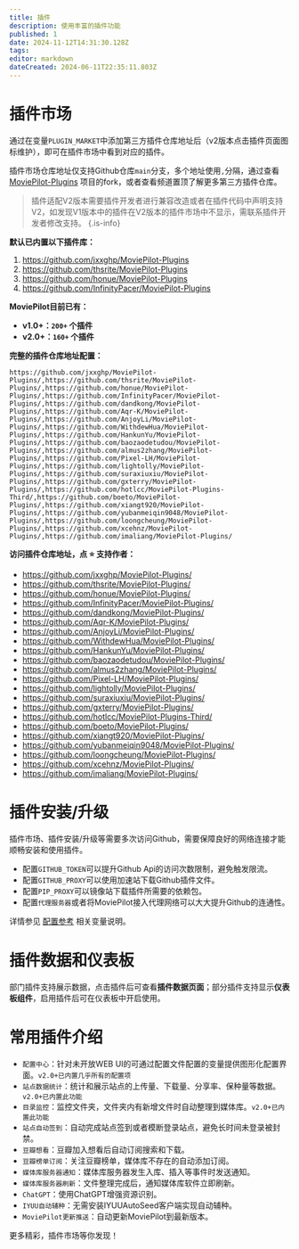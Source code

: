 ```yaml
---
title: 插件
description: 使用丰富的插件功能
published: 1
date: 2024-11-12T14:31:30.128Z
tags: 
editor: markdown
dateCreated: 2024-06-11T22:35:11.803Z
---
```


# 插件市场
通过在变量`PLUGIN_MARKET`中添加第三方插件仓库地址后（v2版本点击插件页面图标维护），即可在插件市场中看到对应的插件。

插件市场仓库地址仅支持Github仓库`main`分支，多个地址使用`,`分隔，通过查看 [MoviePilot-Plugins](https://github.com/jxxghp/MoviePilot-Plugins) 项目的fork，或者查看频道置顶了解更多第三方插件仓库。


> 插件适配V2版本需要插件开发者进行兼容改造或者在插件代码中声明支持V2，如发现V1版本中的插件在V2版本的插件市场中不显示，需联系插件开发者修改支持。
{.is-info}

**默认已内置以下插件库：**
  1. https://github.com/jxxghp/MoviePilot-Plugins
  2. https://github.com/thsrite/MoviePilot-Plugins
  3. https://github.com/honue/MoviePilot-Plugins
  4. https://github.com/InfinityPacer/MoviePilot-Plugins
  
**MoviePilot目前已有：**
- **v1.0+：`200+` 个插件**
- **v2.0+：`160+` 个插件**

**完整的插件仓库地址配置：**
```
https://github.com/jxxghp/MoviePilot-Plugins/,https://github.com/thsrite/MoviePilot-Plugins/,https://github.com/honue/MoviePilot-Plugins/,https://github.com/InfinityPacer/MoviePilot-Plugins/,https://github.com/dandkong/MoviePilot-Plugins/,https://github.com/Aqr-K/MoviePilot-Plugins/,https://github.com/AnjoyLi/MoviePilot-Plugins/,https://github.com/WithdewHua/MoviePilot-Plugins/,https://github.com/HankunYu/MoviePilot-Plugins/,https://github.com/baozaodetudou/MoviePilot-Plugins/,https://github.com/almus2zhang/MoviePilot-Plugins/,https://github.com/Pixel-LH/MoviePilot-Plugins/,https://github.com/lightolly/MoviePilot-Plugins/,https://github.com/suraxiuxiu/MoviePilot-Plugins/,https://github.com/gxterry/MoviePilot-Plugins/,https://github.com/hotlcc/MoviePilot-Plugins-Third/,https://github.com/boeto/MoviePilot-Plugins/,https://github.com/xiangt920/MoviePilot-Plugins/,https://github.com/yubanmeiqin9048/MoviePilot-Plugins/,https://github.com/loongcheung/MoviePilot-Plugins/,https://github.com/xcehnz/MoviePilot-Plugins/,https://github.com/imaliang/MoviePilot-Plugins/
```

**访问插件仓库地址，点 :star: 支持作者：**
- https://github.com/jxxghp/MoviePilot-Plugins/
- https://github.com/thsrite/MoviePilot-Plugins/
- https://github.com/honue/MoviePilot-Plugins/
- https://github.com/InfinityPacer/MoviePilot-Plugins/
- https://github.com/dandkong/MoviePilot-Plugins/
- https://github.com/Aqr-K/MoviePilot-Plugins/
- https://github.com/AnjoyLi/MoviePilot-Plugins/
- https://github.com/WithdewHua/MoviePilot-Plugins/
- https://github.com/HankunYu/MoviePilot-Plugins/
- https://github.com/baozaodetudou/MoviePilot-Plugins/
- https://github.com/almus2zhang/MoviePilot-Plugins/
- https://github.com/Pixel-LH/MoviePilot-Plugins/
- https://github.com/lightolly/MoviePilot-Plugins/
- https://github.com/suraxiuxiu/MoviePilot-Plugins/
- https://github.com/gxterry/MoviePilot-Plugins/
- https://github.com/hotlcc/MoviePilot-Plugins-Third/
- https://github.com/boeto/MoviePilot-Plugins/
- https://github.com/xiangt920/MoviePilot-Plugins/
- https://github.com/yubanmeiqin9048/MoviePilot-Plugins/
- https://github.com/loongcheung/MoviePilot-Plugins/
- https://github.com/xcehnz/MoviePilot-Plugins/
- https://github.com/imaliang/MoviePilot-Plugins/

# 插件安装/升级

插件市场、插件安装/升级等需要多次访问Github，需要保障良好的网络连接才能顺畅安装和使用插件。
- 配置`GITHUB_TOKEN`可以提升Github Api的访问次数限制，避免触发限流。
- 配置`GITHUB_PROXY`可以使用加速站下载Github插件文件。
- 配置`PIP_PROXY`可以镜像站下载插件所需要的依赖包。
- 配置`代理服务器`或者将MoviePilot接入代理网络可以大大提升Github的连通性。

详情参见 [配置参考](/configuration) 相关变量说明。

# 插件数据和仪表板

部门插件支持展示数据，点击插件后可查看**插件数据页面**；部分插件支持显示**仪表板组件**，启用插件后可在仪表板中开启使用。

# 常用插件介绍

- `配置中心`：针对未开放WEB UI的可通过配置文件配置的变量提供图形化配置界面。`v2.0+已内置几乎所有的配置项`
- `站点数据统计`：统计和展示站点的上传量、下载量、分享率、保种量等数据。`v2.0+已内置此功能`
- `目录监控`：监控文件夹，文件夹内有新增文件时自动整理到媒体库。`v2.0+已内置此功能`
- `站点自动签到`：自动完成站点签到或者模断登录站点，避免长时间未登录被封禁。
- `豆瓣想看`：豆瓣加入想看后自动订阅搜索和下载。
- `豆瓣榜单订阅`：关注豆瓣榜单，媒体库不存在的自动添加订阅。
- `媒体库服务器通知`：媒体库服务器发生入库、插入等事件时发送通知。
- `媒体库服务器刷新`：文件整理完成后，通知媒体库软件立即刷新。
- `ChatGPT`：使用ChatGPT增强资源识别。
- `IYUU自动辅种`：无需安装IYUUAutoSeed客户端实现自动辅种。
- `MoviePilot更新推送`：自动更新MoviePilot到最新版本。


更多精彩，插件市场等你发现！